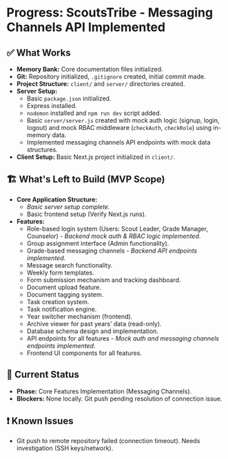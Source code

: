 # Progress: ScoutsTribe - Messaging Channels API Implemented

## ✅ What Works

- **Memory Bank:** Core documentation files initialized.
- **Git:** Repository initialized, `.gitignore` created, initial commit made.
- **Project Structure:** `client/` and `server/` directories created.
- **Server Setup:**
    - Basic `package.json` initialized.
    - Express installed.
    - `nodemon` installed and `npm run dev` script added.
    - Basic `server/server.js` created with mock auth logic (signup, login, logout) and mock RBAC middleware (`checkAuth`, `checkRole`) using in-memory data.
    - Implemented messaging channels API endpoints with mock data structures.
- **Client Setup:** Basic Next.js project initialized in `client/`.

## 🏗️ What's Left to Build (MVP Scope)

- **Core Application Structure:**
    - *Basic server setup complete.*
    - Basic frontend setup (Verify Next.js runs).
- **Features:**
    - Role-based login system (Users: Scout Leader, Grade Manager, Counselor) - *Backend mock auth & RBAC logic implemented*.
    - Group assignment interface (Admin functionality).
    - Grade-based messaging channels - *Backend API endpoints implemented*.
    - Message search functionality.
    - Weekly form templates.
    - Form submission mechanism and tracking dashboard.
    - Document upload feature.
    - Document tagging system.
    - Task creation system.
    - Task notification engine.
    - Year switcher mechanism (frontend).
    - Archive viewer for past years' data (read-only).
    - Database schema design and implementation.
    - API endpoints for all features - *Mock auth and messaging channels endpoints implemented*.
    - Frontend UI components for all features.

## 🚦 Current Status

- **Phase:** Core Features Implementation (Messaging Channels).
- **Blockers:** None locally. Git push pending resolution of connection issue.

## ❗ Known Issues

- Git push to remote repository failed (connection timeout). Needs investigation (SSH keys/network).